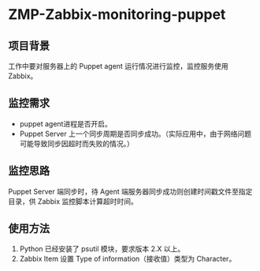 # ZMP-Zabbix-monitoring-puppet

## 项目背景
  工作中要对服务器上的 Puppet agent 运行情况进行监控，监控服务使用 Zabbix。

## 监控需求
+ puppet agent进程是否开启。
+ Puppet Server 上一个同步周期是否同步成功。（实际应用中，由于网络问题可能导致同步因超时而失败的情况。）

## 监控思路
  Puppet Server 端同步时，待 Agent 端服务器同步成功则创建时间戳文件至指定目录，供 Zabbix 监控脚本计算超时时间。
  
## 使用方法
1. Python 已经安装了 psutil 模块，要求版本 2.X 以上。
2. Zabbix Item 设置 Type of information（接收值）类型为 Character。
